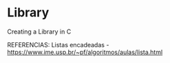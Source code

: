 # Library

Creating a Library in C


REFERENCIAS:
Listas encadeadas - https://www.ime.usp.br/~pf/algoritmos/aulas/lista.html
